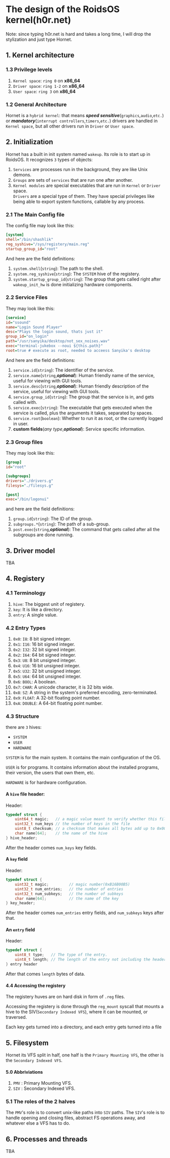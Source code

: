 # The design of the RoidsOS kernel(h0r.net)
Note: since typing h0r.net is hard and takes a long time, I will drop the stylization and just type Hornet. 
## 1. Kernel architecture
### 1.3 Privilege levels
1. `Kernel space`: `ring 0` on **x86_64**
1. `Driver space`: `ring 1-2` on **x86_64**
1. `User space`: `ring 3` on **x86_64**
### 1.2 General Architecture
Hornet is a `hybrid kernel`: that means ***speed sensitive***(`graphics`,`audio`,`etc.`) or ***mandatory***(`interrupt controllers`,`timers`,`etc.`) drivers are handled in `Kernel space`, but all other drivers run in `Driver` or `User space`.
## 2. Initialization
Hornet has a built in init system named `wakeup`. Its role is to start up in RoidsOS. It recognizes `3` types of objects:
1. `Services` are processes run in the background, they are like Unix demons.
1. `Groups` are sets of `services` that are run one after another.
1. `Kernel modules` are special executables that are run in `Kernel` or `Driver` space.</br> `Drivers` are a special type of them. They have special privileges like being able to export system functions, callable by any process.
### 2.1 The Main Config file
The config file may look like this:
```ini
[system]
shell="/bin/shashlik"
reg_syshive="/sys/registery/main.reg"
startup_group_id="root"
```
And here are the field definitions:
1. `system.shell`(`string`): The path to the shell.
1. `system.reg_syshive`(`string`): The `SYSTEM` hive of the registery.
1. `system.startup_group_id`(`string`): The group that gets called right after `wakeup_init_hw` is done initializing hardware components.
### 2.2 Service Files
They may look like this:
```ini
[service]
id="ssound"
name="Login Sound Player"
desc="Plays the login sound, thats just it"
group_id="on_login"
path="/usr/sanyika/desktop/not_sex_noises.wav"
exec="terminal-jukebox --noui ${this.path}"
root=true # execute as root, needed to acceess Sanyika's desktop
```
And here are the field definitions:
1. `service.id`(`string`): The identifier of the service. 
1. `service.name`(`string`,***optional***): Human friendly name of the service, useful for viewing with GUI tools.
1. `service.desc`(`string`,***optional***): Human friendly description of the service, useful for viewing with GUI tools. 
1. `service.group_id`(`string`): The group that the service is in, and gets called with. 
1. `service.exec`(`string`): The executable that gets executed when the service is called, plus the arguments it takes, separated by spaces.
1. `service.root`(`boolean`): Whether to run it as root, or the currently logged in user.
1. **custom fields**(*any type*,***optional***): Service specific information.
### 2.3 Group files
They may look like this:
```ini
[group]
id="root"

[subgroups]
drivers="./drivers.g"
filesys="./filesys.g"

[post]
exec="/bin/logonui"
```
and here are the field definitions:
1. `group.id`(`string`): The ID of the group.
1. `subgroups.*`(`string`): The path of a sub-group.
1. `post.exec`(`string`,***optional***): The command that gets called after all the subgroups are done running.
## 3. Driver model
TBA
## 4. Registery
### 4.1 Terminology
1. `hive`: The biggest unit of registery.
1. `key`: It is like a directory.
1. `entry`: A single value.

### 4.2 Entry Types
1. `0x0`: `I8`: 8 bit signed integer.
1. `0x1`: `I16`: 16 bit signed integer.
1. `0x2`: `I32`: 32 bit signed integer.
1. `0x2`: `I64`: 64 bit signed integer.
1. `0x3`: `U8`: 8 bit unsigned integer.
1. `0x4`: `U16`: 16 bit unsigned integer.
1. `0x5`: `U32`: 32 bit unsigned integer.
1. `0x5`: `U64`: 64 bit unsigned integer.
1. `0x6`: `BOOL`: A boolean.
1. `0x7`: `CHAR`: A unicode character, it is 32 bits wide.
1. `0x8`: `SZ`: A string in the system's preferred encoding, zero-terminated.
1. `0x9`: `FLOAT`: A 32-bit floating point number.
1. `0xA`: `DOUBLE`: A 64-bit floating point number.
### 4.3 Structure
there are `3` hives:

- `SYSTEM`
- `USER`
- `HARDWARE`

`SYSTEM` is for the main system. It contains the main configuration of the OS.

`USER` is for programs. It contains information about the installed programs, their version, the users that own them, etc.

`HARDWARE` is for hardware configuration.

#### A `hive` file header:
Header:
```c
typedef struct {
    uint64_t magic;   // a magic value meant to verify whether this file is actually a hive file
    uint32_t num_keys // the number of keys in the file
    uint8_t checksum; // a checksum that makes all bytes add up to 0x00
    char name[64];    // the name of the hive
} hive_header;

```
After the header comes `num_keys` key fields.
#### A `key` field
Header:
```c
typedef struct {
    uint32_t magic;         // magic number(0xB16B00B5)
    uint32_t num_entries;   // the number of entries
    uint32_t num_subkeys;   // the number of subkeys
    char name[64];          // the name of the key
} key_header;
```
After the header comes `num_entries` entry fields, and `num_subkeys` keys after that.
#### An `entry` field
Header:
```c
typedef struct {
    uint8_t type;   // The type of the entry.
    uint8_t length; // The length of the entry not including the header.
} entry header
``` 
After that comes `length` bytes of data.

#### 4.4 Accessing the registery

The registery huves are on hard disk in form of `.reg` files.

Accessing the registery is done through the `reg_mount` syscall that mounts a hive to the SIV(`Secondary Indexed VFS`), where it can be mounted, or traversed.

Each key gets turned into a directory, and each entry gets turned into a file

## 5. Filesystem
Hornet its VFS split in half, one half is the `Primary Mounting VFS`, the other is the `Secondary Indexed VFS`. 
#### 5.0 Abbriviations
1. `PMV` : Primary Mounting VFS.
1. `SIV` : Secondary Indexed VFS.
###  5.1 The roles of the 2 halves
The `PMV`'s role is to convert unix-like paths into `SIV` paths. The `SIV`'s role is to handle opening and closing files, abstract FS operations away, and whatever else a VFS has to do.
## 6. Processes and threads
TBA